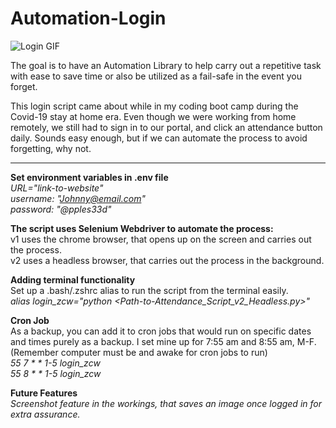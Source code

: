 # Automation-Login
![Login GIF](https://media.giphy.com/media/kEhjZr7aMUoVVV3eOt/giphy.gif)  

The goal is to have an Automation Library to help carry out a repetitive task with ease to save time or also be utilized as a fail-safe in the event you forget.

This login script came about while in my coding boot camp during the Covid-19 stay at home era. Even though we were working from home remotely, we still had to sign in to our portal, and click an attendance button daily. Sounds easy enough, but if we can automate the process to avoid forgetting, why not. 

---
**Set environment variables in .env file**  
*URL="link-to-website"*  
*username: "Johnny@email.com"*  
*password: "@pples33d"*  

**The script uses Selenium Webdriver to automate the process:**  
v1 uses the chrome browser, that opens up on the screen and carries out the process.  
v2 uses a headless browser, that carries out the process in the background.  

**Adding terminal functionality**  
Set up a .bash/.zshrc alias to run the script from the terminal easily.  
*alias login_zcw="python <Path-to-Attendance_Script_v2_Headless.py>"*  

**Cron Job**  
As a backup, you can add it to cron jobs that would run on specific dates and times purely as a backup. I set mine up for 7:55 am and 8:55 am, M-F. (Remember computer must be and awake for cron jobs to run)   
*55 7 * * 1-5 login_zcw*  
*55 8 * * 1-5 login_zcw* 
 
 **Future Features**  
*Screenshot feature in the workings, that saves an image once logged in for extra assurance.*